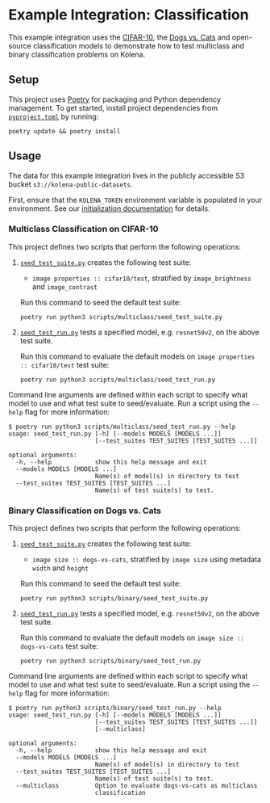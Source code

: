 # Example Integration: Classification

This example integration uses the [CIFAR-10](https://www.cs.toronto.edu/~kriz/cifar.html), the
[Dogs vs. Cats](https://www.kaggle.com/c/dogs-vs-cats) and open-source
classification models to demonstrate how to test multiclass and binary classification problems on Kolena.

## Setup

This project uses [Poetry](https://python-poetry.org/) for packaging and Python dependency management. To get started,
install project dependencies from [`pyproject.toml`](./pyproject.toml) by running:

```shell
poetry update && poetry install
```

## Usage

The data for this example integration lives in the publicly accessible S3 bucket `s3://kolena-public-datasets`.

First, ensure that the `KOLENA_TOKEN` environment variable is populated in your environment. See our
[initialization documentation](https://docs.kolena.io/installing-kolena/#initialization) for details.

### Multiclass Classification on CIFAR-10

This project defines two scripts that perform the following operations:

1. [`seed_test_suite.py`](scripts/multiclass/seed_test_suite.py) creates the following test suite:

    - `image properties :: cifar10/test`, stratified by `image_brightness` and `image_contrast`

    Run this command to seed the default test suite:
    ```shell
    poetry run python3 scripts/multiclass/seed_test_suite.py
    ```


2. [`seed_test_run.py`](scripts/multiclass/seed_test_run.py) tests a specified model, e.g. `resnet50v2`, on the above test suite.

    Run this command to evaluate the default models on `image properties :: cifar10/test` test suite:
    ```shell
    poetry run python3 scripts/multiclass/seed_test_run.py
    ```

Command line arguments are defined within each script to specify what model to use and what test suite to seed/evaluate.
Run a script using the `--help` flag for more information:

```shell
$ poetry run python3 scripts/multiclass/seed_test_run.py --help
usage: seed_test_run.py [-h] [--models MODELS [MODELS ...]]
                        [--test_suites TEST_SUITES [TEST_SUITES ...]]

optional arguments:
  -h, --help            show this help message and exit
  --models MODELS [MODELS ...]
                        Name(s) of model(s) in directory to test
  --test_suites TEST_SUITES [TEST_SUITES ...]
                        Name(s) of test suite(s) to test.
```


### Binary Classification on Dogs vs. Cats

This project defines two scripts that perform the following operations:

1. [`seed_test_suite.py`](scripts/binary/seed_test_suite.py) creates the following test suite:

    - `image size :: dogs-vs-cats`, stratified by `image size` using metadata `width` and `height`

    Run this command to seed the default test suite:
    ```shell
    poetry run python3 scripts/binary/seed_test_suite.py
    ```

2. [`seed_test_run.py`](scripts/binary/seed_test_run.py) tests a specified model, e.g. `resnet50v2`, on the above test suite.

    Run this command to evaluate the default models on `image size :: dogs-vs-cats` test suite:
    ```shell
    poetry run python3 scripts/binary/seed_test_run.py
    ```


Command line arguments are defined within each script to specify what model to use and what test suite to seed/evaluate.
Run a script using the `--help` flag for more information:

```shell
$ poetry run python3 scripts/binary/seed_test_run.py --help
usage: seed_test_run.py [-h] [--models MODELS [MODELS ...]]
                        [--test_suites TEST_SUITES [TEST_SUITES ...]]
                        [--multiclass]

optional arguments:
  -h, --help            show this help message and exit
  --models MODELS [MODELS ...]
                        Name(s) of model(s) in directory to test
  --test_suites TEST_SUITES [TEST_SUITES ...]
                        Name(s) of test suite(s) to test.
  --multiclass          Option to evaluate dogs-vs-cats as multiclass
                        classification
```
